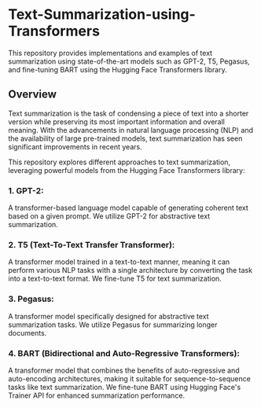 # Text-Summarization-using-Transformers

This repository provides implementations and examples of text summarization using state-of-the-art models such as GPT-2, T5, Pegasus, and fine-tuning BART using the Hugging Face Transformers library.

## Overview
Text summarization is the task of condensing a piece of text into a shorter version while preserving its most important information and overall meaning. With the advancements in natural language processing (NLP) and the availability of large pre-trained models, text summarization has seen significant improvements in recent years.

This repository explores different approaches to text summarization, leveraging powerful models from the Hugging Face Transformers library:

### 1. GPT-2: 
A transformer-based language model capable of generating coherent text based on a given prompt. We utilize GPT-2 for abstractive text summarization.
### 2. T5 (Text-To-Text Transfer Transformer): 
A transformer model trained in a text-to-text manner, meaning it can perform various NLP tasks with a single architecture by converting the task into a text-to-text format. We fine-tune T5 for text summarization.
### 3. Pegasus: 
A transformer model specifically designed for abstractive text summarization tasks. We utilize Pegasus for summarizing longer documents.
### 4. BART (Bidirectional and Auto-Regressive Transformers): 
A transformer model that combines the benefits of auto-regressive and auto-encoding architectures, making it suitable for sequence-to-sequence tasks like text summarization. We fine-tune BART using Hugging Face's Trainer API for enhanced summarization performance.
